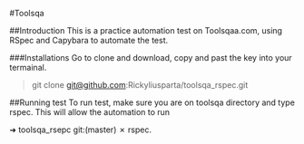 #Toolsqa

##Introduction
This is a practice automation test on Toolsqaa.com, using RSpec and Capybara to automate the test.

###Installations
Go to clone and download, copy and past the key into your termainal.

>git clone git@github.com:Rickyliusparta/toolsqa_rspec.git

##Running test
To run test, make sure you are on toolsqa directory and type rspec. This will allow the automation to run

➜  toolsqa_rsepc git:(master) ✗ rspec.
